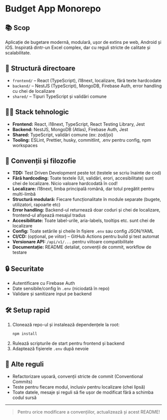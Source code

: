 # Budget App Monorepo

## 📚 Scop
Aplicație de bugetare modernă, modulară, ușor de extins pe web, Android și iOS. Inspirată dintr-un Excel complex, dar cu reguli stricte de calitate și scalabilitate.

## 📁 Structură directoare
- `frontend/` – React (TypeScript), i18next, localizare, fără texte hardcodate
- `backend/` – NestJS (TypeScript), MongoDB, Firebase Auth, error handling cu chei de localizare
- `shared/` – Tipuri TypeScript și validări comune

## 🧑‍💻 Stack tehnologic
- **Frontend:** React, i18next, TypeScript, React Testing Library, Jest
- **Backend:** NestJS, MongoDB (Atlas), Firebase Auth, Jest
- **Shared:** TypeScript, validări comune (ex: zod/joi)
- **Tooling:** ESLint, Prettier, husky, commitlint, .env pentru config, npm workspaces

## 🧩 Convenții și filozofie
- **TDD:** Test Driven Development peste tot (testele se scriu înainte de cod)
- **Fără hardcoding:** Toate textele (UI, validări, erori, accesibilitate) sunt chei de localizare. Nicio valoare hardcodată în cod!
- **Localizare:** i18next, limba principală română, dar totul pregătit pentru multi-limbă
- **Structură modulară:** Fiecare funcționalitate în module separate (bugete, utilizatori, rapoarte etc)
- **Error handling:** Backend-ul returnează doar coduri și chei de localizare, frontend-ul afișează mesajul tradus
- **Accesibilitate:** Toate label-urile, aria-labels, tooltips etc. sunt chei de localizare
- **Config:** Toate setările și cheile în fișiere `.env` sau config JSON/YAML
- **CI/CD:** (opțional, pe viitor) – GitHub Actions pentru build și test automat
- **Versionare API:** `/api/v1/...` pentru viitoare compatibilitate
- **Documentație:** README detaliat, convenții de commit, workflow de testare

## 🔒 Securitate
- Autentificare cu Firebase Auth
- Date sensibile/config în `.env` (niciodată în repo)
- Validare și sanitizare input pe backend

## 🛠️ Setup rapid
1. Clonează repo-ul și instalează dependențele la root:
   ```bash
   npm install
   ```
2. Rulează scripturile de start pentru frontend și backend
3. Adaptează fișierele `.env` după nevoie

## 📝 Alte reguli
- Refactorizare ușoară, convenții stricte de commit (Conventional Commits)
- Teste pentru fiecare modul, inclusiv pentru localizare (chei lipsă)
- Toate datele, mesaje și reguli să fie ușor de modificat fără a schimba codul sursă

---

> Pentru orice modificare a convențiilor, actualizează și acest README!
